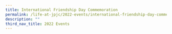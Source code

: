 ```yaml
---
title: International Friendship Day Commemoration
permalink: /life-at-jpjc/2022-events/international-friendship-day-commemoration/
description: ""
third_nav_title: 2022 Events
---
```

